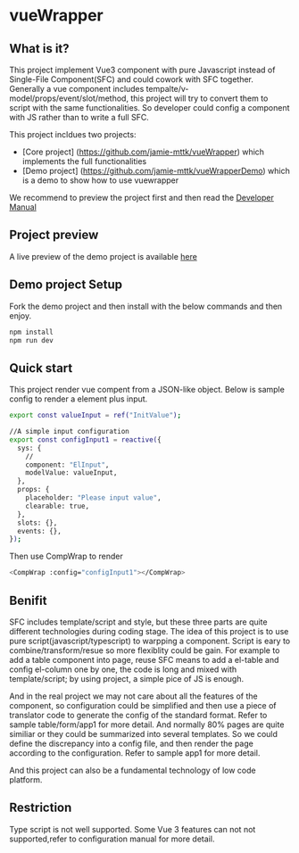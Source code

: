 # vueWrapper

## What is it?

This project implement Vue3 component with pure Javascript instead of Single-File Component(SFC) and could cowork with SFC together.
Generally a vue component includes tempalte/v-model/props/event/slot/method, this project will try to convert them to script with the same functionalities.
So developer could config a component with JS rather than to write a full SFC.

This project incldues two projects:

* [Core project] (https://github.com/jamie-mttk/vueWrapper) which implements the full functionalities
* [Demo project] (https://github.com/jamie-mttk/vueWrapperDemo) which is a demo to show how to use vuewrapper

We recommend to preview the project first and then read the [Developer Manual](https://github.com/jamie-mttk/vueWrapper/blob/master/MANUAL.md)

## Project preview

A live preview of the demo project is available [here](https://melodic-genie-43244a.netlify.app/)


## Demo project Setup

Fork the demo project and then install with the below commands and then enjoy.

```sh
npm install
npm run dev
```

## Quick start

This project render vue compent from a JSON-like object.
Below is sample config to render a element plus input.

```sh
export const valueInput = ref("InitValue");

//A simple input configuration
export const configInput1 = reactive({
  sys: {
    //
    component: "ElInput",
    modelValue: valueInput,
  },
  props: {
    placeholder: "Please input value",
    clearable: true,
  },
  slots: {},
  events: {},
});
```

Then use CompWrap to render

```sh
<CompWrap :config="configInput1"></CompWrap>
```

## Benifit

SFC includes template/script and style, but these three parts are quite different technologies during coding stage.
The idea of this project is to use pure script(javascript/typescript) to warpping a component. Script is eary to combine/transform/resue so more flexiblity could be gain. For example to add a table component into page, reuse SFC means to add a el-table and config el-column one by one, the code is long and mixed with template/script; by using project, a simple pice of JS is enough.

And in the real project we may not care about all the features of the component, so configuration could be simplified and then use a piece of translator code to generate the config of the standard format. Refer to sample table/form/app1 for more detail. 
And normally 80% pages are quite similiar or they could be summarized into several templates. So we could define the discrepancy into a config file, and then render the page according to the configuration. Refer to sample app1 for more detail.

And this project can also be a fundamental technology of low code platform.

## Restriction

Type script is not well supported.
Some Vue 3 features can not not supported,refer to configuration manual for more detail.

